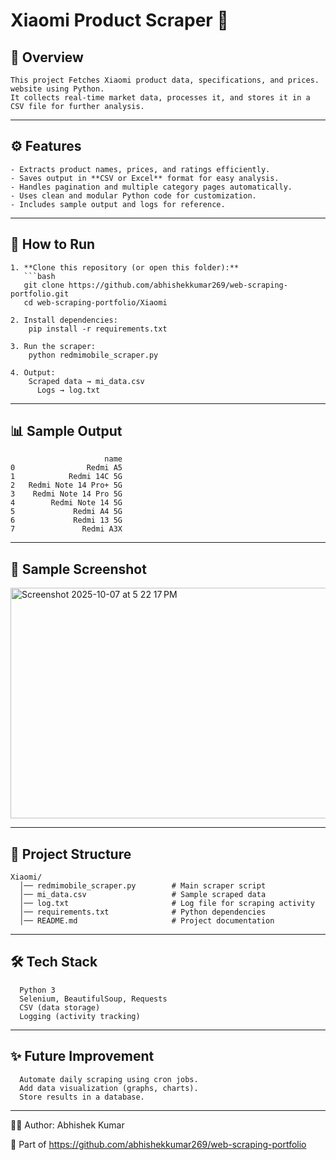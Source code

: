 # Xiaomi Product Scraper 📱

## 📌 Overview
    This project Fetches Xiaomi product data, specifications, and prices. website using Python.  
    It collects real-time market data, processes it, and stores it in a CSV file for further analysis.

---

## ⚙️ Features
    - Extracts product names, prices, and ratings efficiently.  
    - Saves output in **CSV or Excel** format for easy analysis.  
    - Handles pagination and multiple category pages automatically.  
    - Uses clean and modular Python code for customization.  
    - Includes sample output and logs for reference.

---

## 🚀 How to Run

    1. **Clone this repository (or open this folder):**
       ```bash
       git clone https://github.com/abhishekkumar269/web-scraping-portfolio.git
       cd web-scraping-portfolio/Xiaomi
    
    2. Install dependencies:
        pip install -r requirements.txt
    
    3. Run the scraper:
        python redmimobile_scraper.py
    
    4. Output:
        Scraped data → mi_data.csv
          Logs → log.txt

---

## 📊 Sample Output

                         name
    0                Redmi A5
    1            Redmi 14C 5G
    2   Redmi Note 14 Pro+ 5G
    3    Redmi Note 14 Pro 5G
    4        Redmi Note 14 5G
    5             Redmi A4 5G
    6             Redmi 13 5G
    7               Redmi A3X

---
## 📸 Sample Screenshot

<img width="758" height="369" alt="Screenshot 2025-10-07 at 5 22 17 PM" src="https://github.com/user-attachments/assets/e001bb11-08e9-4b82-bf01-3e01af7ce2fc" />


---
## 📂 Project Structure
      
    Xiaomi/
      │── redmimobile_scraper.py        # Main scraper script
      │── mi_data.csv                   # Sample scraped data
      │── log.txt                       # Log file for scraping activity
      │── requirements.txt              # Python dependencies
      │── README.md                     # Project documentation
---

## 🛠️ Tech Stack

      Python 3
      Selenium, BeautifulSoup, Requests  
      CSV (data storage)
      Logging (activity tracking)

---
## ✨ Future Improvement

      Automate daily scraping using cron jobs.
      Add data visualization (graphs, charts).
      Store results in a database.

---
👨‍💻 Author: Abhishek Kumar

  🔗 Part of https://github.com/abhishekkumar269/web-scraping-portfolio
